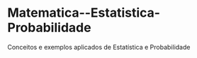 # Matematica--Estatistica-Probabilidade
Conceitos e exemplos aplicados de Estatística e Probabilidade

